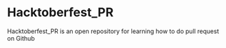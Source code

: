 # Hacktoberfest_PR

Hacktoberfest_PR is an open repository for learning how to do pull request on Github



